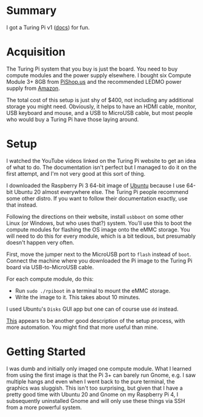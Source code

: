 # Summary

I got a Turing Pi v1 ([docs](https://docs.turingpi.com/)) for fun.

# Acquisition

The Turing Pi system that you buy is just the board.
You need to buy compute modules and the power supply elsewhere.
I bought six Compute Module 3+ 8GB from [PiShop.us](https://www.pishop.us/product/raspberry-pi-compute-module-3-8gb/)
and the recommended LEDMO power supply from [Amazon](https://www.amazon.com/gp/product/B01461MOGQ/).

The total cost of this setup is just shy of $400, not including any additional storage you might need.
Obviously, it helps to have an HDMI cable, monitor, USB keyboard and mouse, and a USB to MicroUSB cable,
but most people who would buy a Turing Pi have those laying around.

# Setup

I watched the YouTube videos linked on the Turing Pi website to get an idea of what to do.
The documentation isn't perfect but I managed to do it on the first attempt, and I'm not very good at this sort of thing.

I downloaded the Raspberry Pi 3 64-bit image of [Ubuntu](https://ubuntu.com/download/raspberry-pi)
because I use 64-bit Ubuntu 20 almost everywhere else.
The Turing Pi people recommend some other distro.
If you want to follow their documentation exactly, use that instead.

Following the directions on their website, install `usbboot` on some other Linux (or Windows, but who uses that?) system.
You'll use this to boot the compute modules for flashing the OS image onto the eMMC storage.
You will need to do this for every module, which is a bit tedious, but presumably doesn't happen very often.

First, move the jumper next to the MicroUSB port to `flash` instead of `boot`.  Connect the machine where you downloaded the Pi image to the Turing Pi board via USB-to-MicroUSB cable.

For each compute module, do this:

  * Run `sudo ./rpiboot` in a terminal to mount the eMMC storage.
  * Write the image to it.  This takes about 10 minutes.
  
I used Ubuntu's `Disks` GUI app but one can of course use `dd` instead.

[This](https://synyx.de/blog/turing-pi-the-ultimate-cluster-board-for-raspis/) appears to be another good description
of the setup process, with more automation.  You might find that more useful than mine.

# Getting Started

I was dumb and initially only imaged one compute module.
What I learned from using the first image is that the Pi 3+ can barely run Gnome,
e.g. I saw multiple hangs and even when I went back to the pure terminal, the graphics was sluggish.
This isn't too surprising, but given that I have a pretty good time with Ubuntu 20 and Gnome
on my Raspberry Pi 4, 
I subsequently uninstalled Gnome and will only use these things via SSH from a more powerful system.
